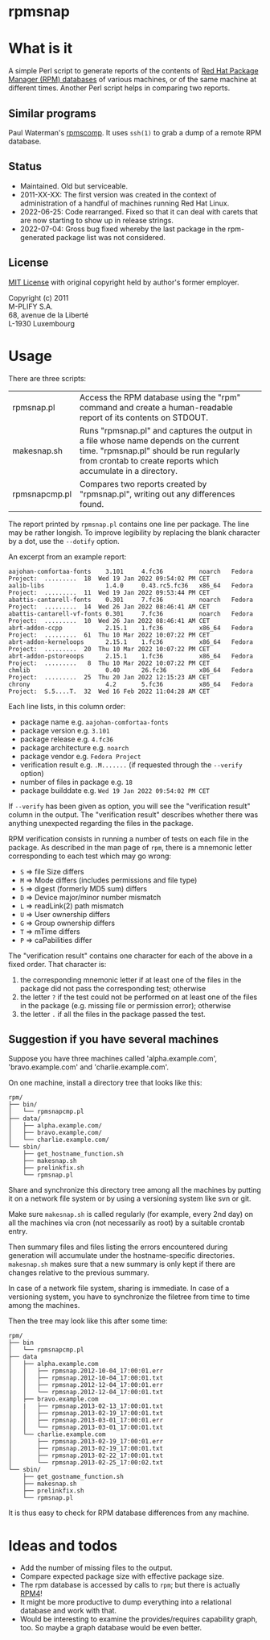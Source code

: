rpmsnap
=======

# What is it

A simple Perl script to generate reports of the contents of [Red Hat Package Manager (RPM) databases](http://en.wikipedia.org/wiki/RPM_Package_Manager) of various machines, or of the same machine at different times. Another Perl script helps in comparing two reports.

## Similar programs

Paul Waterman's [rpmscomp](https://github.com/pdwaterman/rpmscomp/). It uses `ssh(1)` to grab a dump of a remote RPM database. 

## Status

- Maintained. Old but serviceable.
- 2011-XX-XX: The first version was created in the context of administration of a handful of machines running Red Hat Linux.
- 2022-06-25: Code rearranged. Fixed so that it can deal with carets that are now starting to show up in release strings.
- 2022-07-04: Gross bug fixed whereby the last package in the rpm-generated package list was not considered.

## License

[MIT License](http://opensource.org/licenses/MIT) with original copyright held by author's former employer.

Copyright (c) 2011<br>
M-PLIFY S.A.<br>
68, avenue de la Liberté<br>
L-1930 Luxembourg<br>

# Usage

There are three scripts:

<table>

<tr>
<td>rpmsnap.pl</td>
<td>Access the RPM database using the "rpm" command and create a human-readable report of its contents on STDOUT.</td>
</tr>

<tr>
<td>makesnap.sh</td>
<td>Runs "rpmsnap.pl" and captures the output in a file whose name depends on the current time. "rpmsnap.pl" should be run regularly from crontab to create reports which accumulate in a directory.</td>
</tr>

<tr>
<td>rpmsnapcmp.pl</td>
<td>Compares two reports created by "rpmsnap.pl", writing out any differences found.</td>
</tr>

</table>

The report printed by `rpmsnap.pl` contains one line per package. 
The line may be rather longish. To improve legibility by replacing the blank
character by a dot, use the `--dotify` option.

An excerpt from an example report:

```
aajohan-comfortaa-fonts    3.101     4.fc36          noarch   Fedora Project:  .........  18  Wed 19 Jan 2022 09:54:02 PM CET 
aalib-libs                 1.4.0     0.43.rc5.fc36   x86_64   Fedora Project:  .........  11  Wed 19 Jan 2022 09:53:44 PM CET 
abattis-cantarell-fonts    0.301     7.fc36          noarch   Fedora Project:  .........  14  Wed 26 Jan 2022 08:46:41 AM CET 
abattis-cantarell-vf-fonts 0.301     7.fc36          noarch   Fedora Project:  .........  10  Wed 26 Jan 2022 08:46:41 AM CET 
abrt-addon-ccpp            2.15.1    1.fc36          x86_64   Fedora Project:  .........  61  Thu 10 Mar 2022 10:07:22 PM CET 
abrt-addon-kerneloops      2.15.1    1.fc36          x86_64   Fedora Project:  .........  20  Thu 10 Mar 2022 10:07:22 PM CET 
abrt-addon-pstoreoops      2.15.1    1.fc36          x86_64   Fedora Project:  .........   8  Thu 10 Mar 2022 10:07:22 PM CET 
chmlib                     0.40      26.fc36         x86_64   Fedora Project:  .........  25  Thu 20 Jan 2022 12:15:23 AM CET  
chrony                     4.2       5.fc36          x86_64   Fedora Project:  S.5....T.  32  Wed 16 Feb 2022 11:04:28 AM CET 
```

Each line lists, in this column order:

   - package name                e.g. `aajohan-comfortaa-fonts`
   - package version             e.g. `3.101`
   - package release             e.g. `4.fc36`
   - package architecture        e.g. `noarch`
   - package vendor              e.g. `Fedora Project`
   - verification result         e.g. `.M.......` (if requested through the `--verify` option)
   - number of files in package  e.g. `18`
   - package builddate           e.g. `Wed 19 Jan 2022 09:54:02 PM CET`

If `--verify` has been given as option, you will see the "verification result"
column in the output. The "verification result" describes whether there was
anything unexpected regarding the files in the package.

RPM verification consists in running a number of tests on each file in the
package. As described in the man page of `rpm`, there is a mnemonic letter
corresponding to each test which may go wrong:

   - `S` => file Size differs
   - `M` => Mode differs (includes permissions and file type)
   - `5` => digest (formerly MD5 sum) differs
   - `D` => Device major/minor number mismatch
   - `L` => readLink(2) path mismatch
   - `U` => User ownership differs
   - `G` => Group ownership differs
   - `T` => mTime differs
   - `P` => caPabilities differ

The "verification result" contains one character for each of the above in a fixed order. That character is:

   1. the corresponding mnemonic letter if at least one of the files in the package did not pass the corresponding test; otherwise
   1. the letter `?` if the test could not be performed on at least one of the files in the package (e.g. missing file or permission error); otherwise
   1. the letter `.` if all the files in the package passed the test.

## Suggestion if you have several machines

Suppose you have three machines called 'alpha.example.com', 'bravo.example.com' and 'charlie.example.com'.

On one machine, install a directory tree that looks like this:

    rpm/
    ├── bin/
    │   └── rpmsnapcmp.pl
    ├── data/
    │   ├── alpha.example.com/
    │   ├── bravo.example.com/
    │   └── charlie.example.com/
    └── sbin/
        ├── get_hostname_function.sh
        ├── makesnap.sh
        ├── prelinkfix.sh
        └── rpmsnap.pl

Share and synchronize this directory tree among all the machines by putting it on a network file
system or by using a versioning system like svn or git.

Make sure `makesnap.sh` is called regularly (for example, every 2nd day) on all the machines
via cron (not necessarily as root) by a suitable crontab entry.

Then summary files and files listing the errors encountered during generation will accumulate under the
hostname-specific directories. `makesnap.sh` makes sure that a new summary is only kept 
if there are changes relative to the previous summary.

In case of a network file system, sharing is immediate. In case of a versioning system, you have to 
synchronize the filetree from time to time among the machines.

Then the tree may look like this after some time:

    rpm/
    ├── bin
    │   └── rpmsnapcmp.pl
    ├── data
    │   ├── alpha.example.com
    │   │   ├── rpmsnap.2012-10-04_17:00:01.err
    │   │   ├── rpmsnap.2012-10-04_17:00:01.txt
    │   │   ├── rpmsnap.2012-12-04_17:00:01.err
    │   │   └── rpmsnap.2012-12-04_17:00:01.txt
    │   ├── bravo.example.com
    │   |   ├── rpmsnap.2013-02-13_17:00:01.txt
    │   │   ├── rpmsnap.2013-02-19_17:00:01.txt
    │   │   ├── rpmsnap.2013-03-01_17:00:01.err
    │   │   └── rpmsnap.2013-03-01_17:00:01.txt   
    │   └── charlie.example.com
    │       ├── rpmsnap.2013-02-19_17:00:01.err
    │       ├── rpmsnap.2013-02-19_17:00:01.txt
    │       ├── rpmsnap.2013-02-22_17:00:01.txt
    │       └── rpmsnap.2013-02-25_17:00:02.txt
    └── sbin/
        ├── get_gostname_function.sh
        ├── makesnap.sh
        ├── prelinkfix.sh
        └── rpmsnap.pl

It is thus easy to check for RPM database differences from any machine.

# Ideas and todos

   - Add the number of missing files to the output.
   - Compare expected package size with effective package size.
   - The rpm database is accessed by calls to `rpm`; but there is actually [RPM4](https://metacpan.org/pod/RPM4)!
   - It might be more productive to dump everything into a relational database and work with that.
   - Would be interesting to examine the provides/requires capability graph, too. So maybe a graph database would be even better.

